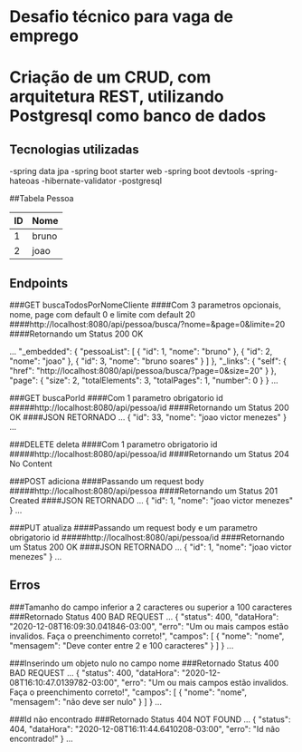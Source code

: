 # Desafio técnico para vaga de emprego

# Criação de um CRUD, com arquitetura REST, utilizando Postgresql como banco de dados

## Tecnologias utilizadas

-spring data jpa
-spring boot starter web
-spring boot devtools
-spring-hateoas
-hibernate-validator
-postgresql

##Tabela Pessoa

|  ID	| Nome 	|
|---	|---	|
|  1 	|bruno 	|
|  2	|joao  	|


## Endpoints

###GET buscaTodosPorNomeCliente
####Com 3 parametros opcionais, nome, page com default 0 e limite com default 20
####http://localhost:8080/api/pessoa/busca/?nome=&page=0&limite=20
####Retornando um Status 200 OK

...
"_embedded": {
        "pessoaList": [
            {
                "id": 1,
                "nome": "bruno"
            },
            {
                "id": 2,
                "nome": "joao"
            },
            {
                "id": 3,
                "nome": "bruno soares"
            }
        ]
    },
    "_links": {
        "self": {
            "href": "http://localhost:8080/api/pessoa/busca/?page=0&size=20"
        }
    },
    "page": {
        "size": 2,
        "totalElements": 3,
        "totalPages": 1,
        "number": 0
    }
}
...

###GET buscaPorId
####Com 1 parametro obrigatorio id
#####http://localhost:8080/api/pessoa/id
####Retornando um Status 200 OK
####JSON RETORNADO
...
{
    "id": 33,
    "nome": "joao victor menezes"
}
...

###DELETE deleta
####Com 1 parametro obrigatorio id
#####http://localhost:8080/api/pessoa/id
####Retornando um Status 204 No Content


###POST adiciona
####Passando um request body
#####http://localhost:8080/api/pessoa
####Retornando um Status 201 Created
####JSON RETORNADO
...
{
    "id": 1,
    "nome": "joao victor menezes"
}
...

###PUT atualiza
####Passando um request body e um parametro obrigatorio id
#####http://localhost:8080/api/pessoa/id
####Retornando um Status 200 OK
####JSON RETORNADO
...
{
    "id": 1,
    "nome": "joao victor menezes"
}
...

## Erros

###Tamanho do campo inferior a 2 caracteres ou superior a 100 caracteres
###Retornado Status 400 BAD REQUEST
...
{
    "status": 400,
    "dataHora": "2020-12-08T16:09:30.041846-03:00",
    "erro": "Um ou mais campos estão invalidos. Faça o preenchimento correto!",
    "campos": [
        {
            "nome": "nome",
            "mensagem": "Deve conter entre 2 e 100 caracteres"
        }
    ]
}
...

###Inserindo um objeto nulo no campo nome
###Retornado Status 400 BAD REQUEST
...
{
    "status": 400,
    "dataHora": "2020-12-08T16:10:47.0139782-03:00",
    "erro": "Um ou mais campos estão invalidos. Faça o preenchimento correto!",
    "campos": [
        {
            "nome": "nome",
            "mensagem": "não deve ser nulo"
        }
    ]
}
...

###Id não encontrado
###Retornado Status 404 NOT FOUND
...
{
    "status": 404,
    "dataHora": "2020-12-08T16:11:44.6410208-03:00",
    "erro": "Id não encontrado!"
}
...


